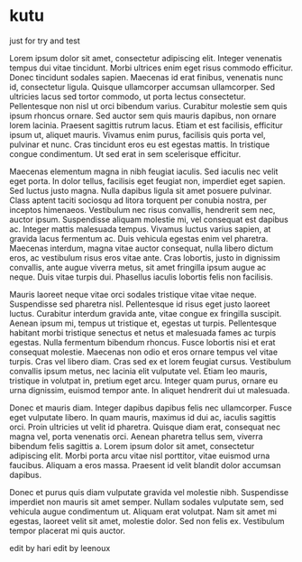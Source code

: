 # kutu
just for try and test

Lorem ipsum dolor sit amet, consectetur adipiscing elit. Integer venenatis tempus dui vitae tincidunt. Morbi ultrices enim eget risus commodo efficitur. Donec tincidunt sodales sapien. Maecenas id erat finibus, venenatis nunc id, consectetur ligula. Quisque ullamcorper accumsan ullamcorper. Sed ultricies lacus sed tortor commodo, ut porta lectus consectetur. Pellentesque non nisl ut orci bibendum varius. Curabitur molestie sem quis ipsum rhoncus ornare. Sed auctor sem quis mauris dapibus, non ornare lorem lacinia. Praesent sagittis rutrum lacus. Etiam et est facilisis, efficitur ipsum ut, aliquet mauris. Vivamus enim purus, facilisis quis porta vel, pulvinar et nunc. Cras tincidunt eros eu est egestas mattis. In tristique congue condimentum. Ut sed erat in sem scelerisque efficitur.

Maecenas elementum magna in nibh feugiat iaculis. Sed iaculis nec velit eget porta. In dolor tellus, facilisis eget feugiat non, imperdiet eget sapien. Sed luctus justo magna. Nulla dapibus ligula sit amet posuere pulvinar. Class aptent taciti sociosqu ad litora torquent per conubia nostra, per inceptos himenaeos. Vestibulum nec risus convallis, hendrerit sem nec, auctor ipsum. Suspendisse aliquam molestie mi, vel consequat est dapibus ac. Integer mattis malesuada tempus. Vivamus luctus varius sapien, at gravida lacus fermentum ac. Duis vehicula egestas enim vel pharetra. Maecenas interdum, magna vitae auctor consequat, nulla libero dictum eros, ac vestibulum risus eros vitae ante. Cras lobortis, justo in dignissim convallis, ante augue viverra metus, sit amet fringilla ipsum augue ac neque. Duis vitae turpis dui. Phasellus iaculis lobortis felis non facilisis.

Mauris laoreet neque vitae orci sodales tristique vitae vitae neque. Suspendisse sed pharetra nisl. Pellentesque id risus eget justo laoreet luctus. Curabitur interdum gravida ante, vitae congue ex fringilla suscipit. Aenean ipsum mi, tempus ut tristique et, egestas ut turpis. Pellentesque habitant morbi tristique senectus et netus et malesuada fames ac turpis egestas. Nulla fermentum bibendum rhoncus. Fusce lobortis nisi et erat consequat molestie. Maecenas non odio et eros ornare tempus vel vitae turpis. Cras vel libero diam. Cras sed ex et lorem feugiat cursus. Vestibulum convallis ipsum metus, nec lacinia elit vulputate vel. Etiam leo mauris, tristique in volutpat in, pretium eget arcu. Integer quam purus, ornare eu urna dignissim, euismod tempor ante. In aliquet hendrerit dui ut malesuada.

Donec et mauris diam. Integer dapibus dapibus felis nec ullamcorper. Fusce eget vulputate libero. In quam mauris, maximus id dui ac, iaculis sagittis orci. Proin ultricies ut velit id pharetra. Quisque diam erat, consequat nec magna vel, porta venenatis orci. Aenean pharetra tellus sem, viverra bibendum felis sagittis a. Lorem ipsum dolor sit amet, consectetur adipiscing elit. Morbi porta arcu vitae nisl porttitor, vitae euismod urna faucibus. Aliquam a eros massa. Praesent id velit blandit dolor accumsan dapibus.

Donec et purus quis diam vulputate gravida vel molestie nibh. Suspendisse imperdiet non mauris sit amet semper. Nullam sodales vulputate sem, sed vehicula augue condimentum ut. Aliquam erat volutpat. Nam sit amet mi egestas, laoreet velit sit amet, molestie dolor. Sed non felis ex. Vestibulum tempor placerat mi quis auctor.

edit by hari
edit by leenoux
